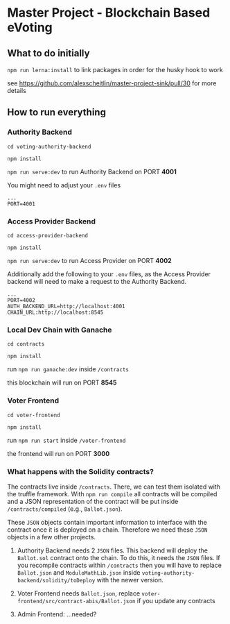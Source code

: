 # Master Project - Blockchain Based eVoting

## What to do initially

`npm run lerna:install` to link packages in order for the husky hook to work

see https://github.com/alexscheitlin/master-project-sink/pull/30 for more details

## How to run everything

### Authority Backend

`cd voting-authority-backend`

`npm install`

`npm run serve:dev` to run Authority Backend on PORT **4001**

You might need to adjust your `.env` files

```
...
PORT=4001
```

### Access Provider Backend

`cd access-provider-backend`

`npm install`

`npm run serve:dev` to run Access Provider on PORT **4002**

Additionally add the following to your `.env` files, as the Access Provider backend will need to make a request to the Authority Backend.

```
...
PORT=4002
AUTH_BACKEND_URL=http://localhost:4001
CHAIN_URL:http://localhost:8545
```

### Local Dev Chain with Ganache

`cd contracts`

`npm install`

run `npm run ganache:dev` inside `/contracts`

this blockchain will run on PORT **8545**

### Voter Frontend

`cd voter-frontend`

`npm install`

run `npm run start` inside `/voter-frontend`

the frontend will run on PORT **3000**

### What happens with the Solidity contracts?

The contracts live inside `/contracts`. There, we can test them isolated with the truffle framework. With `npm run compile` all contracts will be compiled and a JSON representation of the contract will be put inside `/contracts/compiled` (e.g., `Ballot.json`).

These `JSON` objects contain important information to interface with the contract once it is deployed on a chain. Therefore we need these `JSON` objects in a few other projects.

1. Authority Backend needs 2 `JSON` files. This backend will deploy the `Ballot.sol` contract onto the chain. To do this, it needs the `JSON` files. If you recompile contracts within `/contracts` then you will have to replace `Ballot.json` and `ModuloMathLib.json` inside `voting-authority-backend/solidity/toDeploy` with the newer version.

2. Voter Frontend needs `Ballot.json`, replace `voter-frontend/src/contract-abis/Ballot.json` if you update any contracts

3. Admin Frontend: ...needed?
